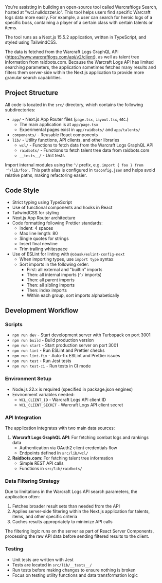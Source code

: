You're assisting in building an open-source tool called Warcraftlogs Search, hosted at "wcl.nulldozzer.io". This tool helps users find specific Warcraft logs data more easily. For example, a user can search for heroic logs of a specific boss, containing a player of a certain class with certain talents or items.

The tool runs as a Next.js 15.5.2 application, written in TypeScript, and styled using TailwindCSS.

The data is fetched from the Warcraft Logs GraphQL API (https://www.warcraftlogs.com/api/v2/client), as well as talent tree information from raidbots.com. Because the Warcraft Logs API has limited searching parameters, the application sometimes fetches many results and filters them server-side within the Next.js application to provide more granular search capabilities.

## Project Structure

All code is located in the `src/` directory, which contains the following subdirectories:

- `app/` - Next.js App Router files (`page.tsx`, `layout.tsx`, etc.)
    - The main application is at `app/page.tsx`
    - Experimental pages exist in `app/raidbots/` and `app/talents/`
- `components/` - Reusable React components
- `lib/` - Utility functions, API clients, and other libraries
    - `wcl/` - Functions to fetch data from the Warcraft Logs GraphQL API
    - `raidbots/` - Functions to fetch talent tree data from raidbots.com
    - `__tests__/` - Unit tests

Import internal modules using the `^/` prefix, e.g. `import { foo } from '^/lib/foo'`. This path alias is configured in `tsconfig.json` and helps avoid relative paths, making refactoring easier.

## Code Style

- Strict typing using TypeScript
- Use of functional components and hooks in React
- TailwindCSS for styling
- Next.js App Router architecture
- Code formatting following Prettier standards:
    - Indent: 4 spaces
    - Max line length: 80
    - Single quotes for strings
    - Insert final newline
    - Trim trailing whitespace
- Use of ESLint for linting with `@obusk/eslint-config-next`
    - When importing types, use `import type` syntax
    - Sort imports in the following order:
        - First: all external and "builtin" imports
        - Then: all internal imports (`^/` imports)
        - Then: all parent imports
        - Then: all sibling imports
        - Then: index imports
        - Within each group, sort imports alphabetically

## Development Workflow

### Scripts

- `npm run dev` - Start development server with Turbopack on port 3001
- `npm run build` - Build production version
- `npm run start` - Start production server on port 3001
- `npm run lint` - Run ESLint and Prettier checks
- `npm run lint-fix` - Auto-fix ESLint and Prettier issues
- `npm run test` - Run Jest tests
- `npm run test-ci` - Run tests in CI mode

### Environment Setup

- Node.js 22.x is required (specified in package.json engines)
- Environment variables needed:
    - `WCL_CLIENT_ID` - Warcraft Logs API client ID
    - `WCL_CLIENT_SECRET` - Warcraft Logs API client secret

### API Integration

The application integrates with two main data sources:

1. **Warcraft Logs GraphQL API**: For fetching combat logs and rankings data
    - Authentication via OAuth2 client credentials flow
    - Endpoints defined in `src/lib/wcl/`
2. **Raidbots.com**: For fetching talent tree information
    - Simple REST API calls
    - Functions in `src/lib/raidbots/`

### Data Filtering Strategy

Due to limitations in the Warcraft Logs API search parameters, the application often:

1. Fetches broader result sets than needed from the API
2. Applies server-side filtering within the Next.js application for talents, items, and other specific criteria
3. Caches results appropriately to minimize API calls

The filtering logic runs on the server as part of React Server Components, processing the raw API data before sending filtered results to the client.

### Testing

- Unit tests are written with Jest
- Tests are located in `src/lib/__tests__/`
- Run tests before making changes to ensure nothing is broken
- Focus on testing utility functions and data transformation logic
